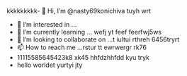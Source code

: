  kkkkkkkkk- 👋 Hi, I’m @nasty69konichiva tuyh wrt
- 👀 I’m interested in ...
- 🌱 I’m currently learning ... wefj yt
feef feerfwj5ws
- 💞️ I’m looking to collaborate on ...t iultui rthreh 6456tryrt
- 📫 How to reach me ...rstur tt ewrwergr rk76
- 11115585645423k8 xk45 hhfdzhhfdd kyu tryk
- hello worldet yurtyi
jty
<!---
nasty69konichiva/nasty69konichiva is a ✨ special ✨ repository because its `README.md` (this file) appears on your GitHub profile.
You can click the Preview link to take a look at your changes.
--->
